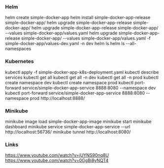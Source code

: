 ### Helm
helm create simple-docker-app
helm install simple-docker-app-release simple-docker-app/
helm upgrade simple-docker-app-release simple-docker-app/
helm upgrade simple-docker-app-release simple-docker-app/ --values simple-docker-app/values.yaml
helm upgrade simple-docker-app-release simple-docker-app/ --values simple-docker-app/values.yaml -f simple-docker-app/values-dev.yaml -n dev
helm ls
helm ls --all-namespaces

### Kubernetes
kubectl apply -f simple-docker-app-k8s-deployment.yaml
kubectl describe services
kubectl get all
kubectl get all -n dev
kubectl get all -n prod
kubectl create namespace dev
kubectl create namespace prod
kubectl port-forward service/simple-docker-app-service 8888:8080 --namespace dev
kubectl port-forward service/simple-docker-app-service 8888:8080 --namespace prod
    http://localhost:8888/

### Minikube
minikube image load simple-docker-app-image
minikube start
minikube dashboard
minikube service simple-docker-app-service --url
    http://localhost:56736/
minikube tunnel
    http://localhost:8080/

### Links
https://www.youtube.com/watch?v=jUYNS90nq8U
https://www.youtube.com/watch?v=0GgBi8yNQT4
